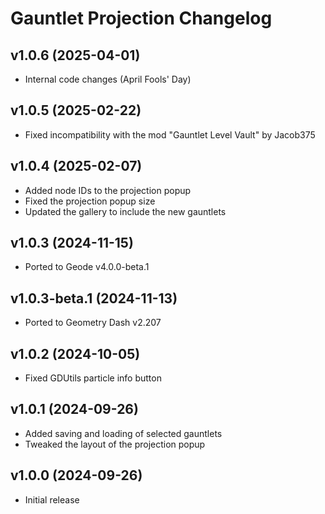 # Gauntlet Projection Changelog
## v1.0.6 (2025-04-01)
- Internal code changes (April Fools' Day)

## v1.0.5 (2025-02-22)
- Fixed incompatibility with the mod "Gauntlet Level Vault" by Jacob375

## v1.0.4 (2025-02-07)
- Added node IDs to the projection popup
- Fixed the projection popup size
- Updated the gallery to include the new gauntlets

## v1.0.3 (2024-11-15)
- Ported to Geode v4.0.0-beta.1

## v1.0.3-beta.1 (2024-11-13)
- Ported to Geometry Dash v2.207

## v1.0.2 (2024-10-05)
- Fixed GDUtils particle info button

## v1.0.1 (2024-09-26)
- Added saving and loading of selected gauntlets
- Tweaked the layout of the projection popup

## v1.0.0 (2024-09-26)
- Initial release